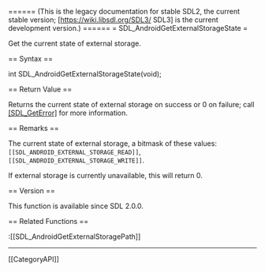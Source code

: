 ====== (This is the legacy documentation for stable SDL2, the current stable version; [https://wiki.libsdl.org/SDL3/ SDL3] is the current development version.) ======
= SDL_AndroidGetExternalStorageState =

Get the current state of external storage.

== Syntax ==

<syntaxhighlight lang='c'>
int SDL_AndroidGetExternalStorageState(void);
</syntaxhighlight>

== Return Value ==

Returns the current state of external storage on success or 0 on failure;
call [[SDL_GetError]]() for more information.

== Remarks ==

The current state of external storage, a bitmask of these values:
<code>[[SDL_ANDROID_EXTERNAL_STORAGE_READ]]</code>,
<code>[[SDL_ANDROID_EXTERNAL_STORAGE_WRITE]]</code>.

If external storage is currently unavailable, this will return 0.

== Version ==

This function is available since SDL 2.0.0.

== Related Functions ==

:[[SDL_AndroidGetExternalStoragePath]]

----
[[CategoryAPI]]


